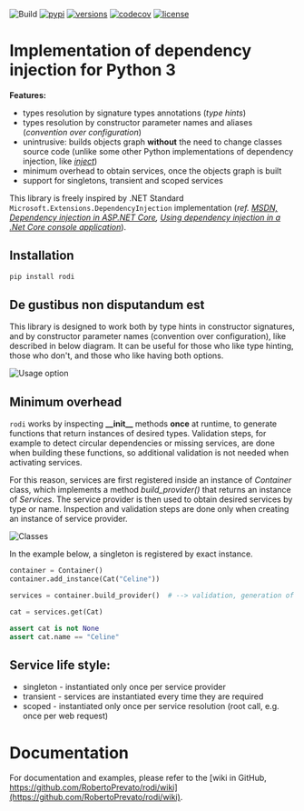 ![Build](https://github.com/RobertoPrevato/rodi/workflows/Build/badge.svg)
[![pypi](https://img.shields.io/pypi/v/rodi.svg)](https://pypi.python.org/pypi/rodi)
[![versions](https://img.shields.io/pypi/pyversions/rodi.svg)](https://github.com/RobertoPrevato/rodi)
[![codecov](https://codecov.io/gh/RobertoPrevato/rodi/branch/master/graph/badge.svg?token=VzAnusWIZt)](https://codecov.io/gh/RobertoPrevato/rodi)
[![license](https://img.shields.io/github/license/RobertoPrevato/rodi.svg)](https://github.com/RobertoPrevato/rodi/blob/master/LICENSE)

# Implementation of dependency injection for Python 3

**Features:**
* types resolution by signature types annotations (_type hints_)
* types resolution by constructor parameter names and aliases (_convention over configuration_)
* unintrusive: builds objects graph **without** the need to change classes source code (unlike some other Python implementations of dependency injection, like _[inject](https://pypi.org/project/Inject/)_)
* minimum overhead to obtain services, once the objects graph is built
* support for singletons, transient and scoped services

This library is freely inspired by .NET Standard `Microsoft.Extensions.DependencyInjection` implementation (_ref. [MSDN, Dependency injection in ASP.NET Core](https://docs.microsoft.com/en-us/aspnet/core/fundamentals/dependency-injection?view=aspnetcore-2.1), [Using dependency injection in a .Net Core console application](https://andrewlock.net/using-dependency-injection-in-a-net-core-console-application/)_).

## Installation

```bash
pip install rodi
```

## De gustibus non disputandum est
This library is designed to work both by type hints in constructor signatures, and by constructor parameter names (convention over configuration), like described in below diagram. It can be useful for those who like type hinting, those who don't, and those who like having both options.

![Usage option](https://raw.githubusercontent.com/RobertoPrevato/rodi/master/documentation/rodi-design-taste.png "Usage option")

## Minimum overhead
`rodi` works by inspecting __&#95;&#95;init&#95;&#95;__ methods **once** at runtime, to generate functions that return instances of desired types. Validation steps, for example to detect circular dependencies or missing services, are done when building these functions, so additional validation is not needed when activating services.

For this reason, services are first registered inside an instance of _Container_ class, which implements a method _build&#95;provider()_ that returns an instance of _Services_. The service provider is then used to obtain desired services by type or name. Inspection and validation steps are done only when creating an instance of service provider.

![Classes](https://raw.githubusercontent.com/RobertoPrevato/rodi/master/documentation/classes.png "Classes")

In the example below, a singleton is registered by exact instance.

```python
container = Container()
container.add_instance(Cat("Celine"))

services = container.build_provider()  # --> validation, generation of functions

cat = services.get(Cat)

assert cat is not None
assert cat.name == "Celine"
```

## Service life style:
* singleton - instantiated only once per service provider
* transient - services are instantiated every time they are required
* scoped - instantiated only once per service resolution (root call, e.g. once per web request)

# Documentation
For documentation and examples, please refer to the [wiki in GitHub, https://github.com/RobertoPrevato/rodi/wiki](https://github.com/RobertoPrevato/rodi/wiki).
